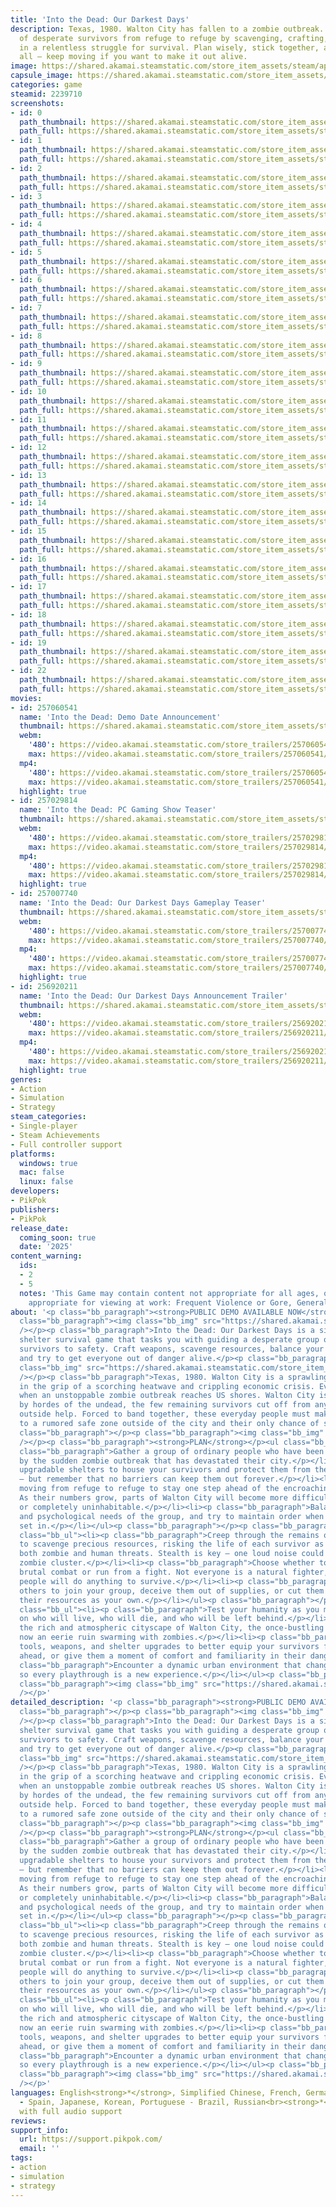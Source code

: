 ```yaml
---
title: 'Into the Dead: Our Darkest Days'
description: Texas, 1980. Walton City has fallen to a zombie outbreak. Lead a band
  of desperate survivors from refuge to refuge by scavenging, crafting, and fighting
  in a relentless struggle for survival. Plan wisely, stick together, and — above
  all — keep moving if you want to make it out alive.
image: https://shared.akamai.steamstatic.com/store_item_assets/steam/apps/2239710/header.jpg?t=1731553764
capsule_image: https://shared.akamai.steamstatic.com/store_item_assets/steam/apps/2239710/525d0c4afd5ee4439d5ad2ba1ccc31e3688e2e87/capsule_231x87.jpg?t=1731553764
categories: game
steamid: 2239710
screenshots:
- id: 0
  path_thumbnail: https://shared.akamai.steamstatic.com/store_item_assets/steam/apps/2239710/ss_a3a0f3647102f317d59fb790c90d3353bcde3023.600x338.jpg?t=1731553764
  path_full: https://shared.akamai.steamstatic.com/store_item_assets/steam/apps/2239710/ss_a3a0f3647102f317d59fb790c90d3353bcde3023.1920x1080.jpg?t=1731553764
- id: 1
  path_thumbnail: https://shared.akamai.steamstatic.com/store_item_assets/steam/apps/2239710/ss_c6b8b021e992ccc793bca8dcbc0561e7abed1a2d.600x338.jpg?t=1731553764
  path_full: https://shared.akamai.steamstatic.com/store_item_assets/steam/apps/2239710/ss_c6b8b021e992ccc793bca8dcbc0561e7abed1a2d.1920x1080.jpg?t=1731553764
- id: 2
  path_thumbnail: https://shared.akamai.steamstatic.com/store_item_assets/steam/apps/2239710/ss_a18287a7d975ab53c7f4328712cef2d7e46bc326.600x338.jpg?t=1731553764
  path_full: https://shared.akamai.steamstatic.com/store_item_assets/steam/apps/2239710/ss_a18287a7d975ab53c7f4328712cef2d7e46bc326.1920x1080.jpg?t=1731553764
- id: 3
  path_thumbnail: https://shared.akamai.steamstatic.com/store_item_assets/steam/apps/2239710/ss_ea5b42e8672510e347061aeb0bd687327fb6c43c.600x338.jpg?t=1731553764
  path_full: https://shared.akamai.steamstatic.com/store_item_assets/steam/apps/2239710/ss_ea5b42e8672510e347061aeb0bd687327fb6c43c.1920x1080.jpg?t=1731553764
- id: 4
  path_thumbnail: https://shared.akamai.steamstatic.com/store_item_assets/steam/apps/2239710/ss_87fd68f9aa2463b183aa7ab843303c3219cfe104.600x338.jpg?t=1731553764
  path_full: https://shared.akamai.steamstatic.com/store_item_assets/steam/apps/2239710/ss_87fd68f9aa2463b183aa7ab843303c3219cfe104.1920x1080.jpg?t=1731553764
- id: 5
  path_thumbnail: https://shared.akamai.steamstatic.com/store_item_assets/steam/apps/2239710/ss_512a7617c6dbf58179e185bbcade40341359e539.600x338.jpg?t=1731553764
  path_full: https://shared.akamai.steamstatic.com/store_item_assets/steam/apps/2239710/ss_512a7617c6dbf58179e185bbcade40341359e539.1920x1080.jpg?t=1731553764
- id: 6
  path_thumbnail: https://shared.akamai.steamstatic.com/store_item_assets/steam/apps/2239710/ss_90f1cbeb0acbd7dc86c5188fbd9b344bed370fb2.600x338.jpg?t=1731553764
  path_full: https://shared.akamai.steamstatic.com/store_item_assets/steam/apps/2239710/ss_90f1cbeb0acbd7dc86c5188fbd9b344bed370fb2.1920x1080.jpg?t=1731553764
- id: 7
  path_thumbnail: https://shared.akamai.steamstatic.com/store_item_assets/steam/apps/2239710/ss_5550735497a7f18bcd2fcc2dfff36693bea3331b.600x338.jpg?t=1731553764
  path_full: https://shared.akamai.steamstatic.com/store_item_assets/steam/apps/2239710/ss_5550735497a7f18bcd2fcc2dfff36693bea3331b.1920x1080.jpg?t=1731553764
- id: 8
  path_thumbnail: https://shared.akamai.steamstatic.com/store_item_assets/steam/apps/2239710/ss_81f2fe2fcab16763a194f89effff6c62b91bef25.600x338.jpg?t=1731553764
  path_full: https://shared.akamai.steamstatic.com/store_item_assets/steam/apps/2239710/ss_81f2fe2fcab16763a194f89effff6c62b91bef25.1920x1080.jpg?t=1731553764
- id: 9
  path_thumbnail: https://shared.akamai.steamstatic.com/store_item_assets/steam/apps/2239710/ss_f3ba4feee1a7fead588699a04f247383314d9db0.600x338.jpg?t=1731553764
  path_full: https://shared.akamai.steamstatic.com/store_item_assets/steam/apps/2239710/ss_f3ba4feee1a7fead588699a04f247383314d9db0.1920x1080.jpg?t=1731553764
- id: 10
  path_thumbnail: https://shared.akamai.steamstatic.com/store_item_assets/steam/apps/2239710/ss_18f4dd0282912511e66db33da37a2ec824e5a144.600x338.jpg?t=1731553764
  path_full: https://shared.akamai.steamstatic.com/store_item_assets/steam/apps/2239710/ss_18f4dd0282912511e66db33da37a2ec824e5a144.1920x1080.jpg?t=1731553764
- id: 11
  path_thumbnail: https://shared.akamai.steamstatic.com/store_item_assets/steam/apps/2239710/ss_6d719ff8a130fbb9a39bf88f168277993bcc1fc2.600x338.jpg?t=1731553764
  path_full: https://shared.akamai.steamstatic.com/store_item_assets/steam/apps/2239710/ss_6d719ff8a130fbb9a39bf88f168277993bcc1fc2.1920x1080.jpg?t=1731553764
- id: 12
  path_thumbnail: https://shared.akamai.steamstatic.com/store_item_assets/steam/apps/2239710/ss_1ae36cebf1da9df29bb6a8f96b8600ce4b2fc0b3.600x338.jpg?t=1731553764
  path_full: https://shared.akamai.steamstatic.com/store_item_assets/steam/apps/2239710/ss_1ae36cebf1da9df29bb6a8f96b8600ce4b2fc0b3.1920x1080.jpg?t=1731553764
- id: 13
  path_thumbnail: https://shared.akamai.steamstatic.com/store_item_assets/steam/apps/2239710/ss_4b968d5473f88156924c5dccab85010907d45904.600x338.jpg?t=1731553764
  path_full: https://shared.akamai.steamstatic.com/store_item_assets/steam/apps/2239710/ss_4b968d5473f88156924c5dccab85010907d45904.1920x1080.jpg?t=1731553764
- id: 14
  path_thumbnail: https://shared.akamai.steamstatic.com/store_item_assets/steam/apps/2239710/ss_d3a1ffe7d90861091060dae2c2a631097d7a8095.600x338.jpg?t=1731553764
  path_full: https://shared.akamai.steamstatic.com/store_item_assets/steam/apps/2239710/ss_d3a1ffe7d90861091060dae2c2a631097d7a8095.1920x1080.jpg?t=1731553764
- id: 15
  path_thumbnail: https://shared.akamai.steamstatic.com/store_item_assets/steam/apps/2239710/ss_2404bdfa0996d2a32579d9c58f0778b44bb93158.600x338.jpg?t=1731553764
  path_full: https://shared.akamai.steamstatic.com/store_item_assets/steam/apps/2239710/ss_2404bdfa0996d2a32579d9c58f0778b44bb93158.1920x1080.jpg?t=1731553764
- id: 16
  path_thumbnail: https://shared.akamai.steamstatic.com/store_item_assets/steam/apps/2239710/ss_47aafd9bedbd7bf9ec8f8d41644415ab092150a5.600x338.jpg?t=1731553764
  path_full: https://shared.akamai.steamstatic.com/store_item_assets/steam/apps/2239710/ss_47aafd9bedbd7bf9ec8f8d41644415ab092150a5.1920x1080.jpg?t=1731553764
- id: 17
  path_thumbnail: https://shared.akamai.steamstatic.com/store_item_assets/steam/apps/2239710/ss_4602baa1754cf0b73997476bceef97c4af0afe14.600x338.jpg?t=1731553764
  path_full: https://shared.akamai.steamstatic.com/store_item_assets/steam/apps/2239710/ss_4602baa1754cf0b73997476bceef97c4af0afe14.1920x1080.jpg?t=1731553764
- id: 18
  path_thumbnail: https://shared.akamai.steamstatic.com/store_item_assets/steam/apps/2239710/ss_3a0c538a91cb308c0f62144003ce02e2f7d7faa8.600x338.jpg?t=1731553764
  path_full: https://shared.akamai.steamstatic.com/store_item_assets/steam/apps/2239710/ss_3a0c538a91cb308c0f62144003ce02e2f7d7faa8.1920x1080.jpg?t=1731553764
- id: 19
  path_thumbnail: https://shared.akamai.steamstatic.com/store_item_assets/steam/apps/2239710/ss_1f31dae780700b82819783fca0436bdae1ebbf87.600x338.jpg?t=1731553764
  path_full: https://shared.akamai.steamstatic.com/store_item_assets/steam/apps/2239710/ss_1f31dae780700b82819783fca0436bdae1ebbf87.1920x1080.jpg?t=1731553764
- id: 22
  path_thumbnail: https://shared.akamai.steamstatic.com/store_item_assets/steam/apps/2239710/ss_31f1d718c7c38a99a24344569fce6336fedaf363.600x338.jpg?t=1731553764
  path_full: https://shared.akamai.steamstatic.com/store_item_assets/steam/apps/2239710/ss_31f1d718c7c38a99a24344569fce6336fedaf363.1920x1080.jpg?t=1731553764
movies:
- id: 257060541
  name: 'Into the Dead: Demo Date Announcement'
  thumbnail: https://shared.akamai.steamstatic.com/store_item_assets/steam/apps/257060541/ea6847cf5fc9daa72037bc213a489073a146a458/movie_600x337.jpg?t=1727732827
  webm:
    '480': https://video.akamai.steamstatic.com/store_trailers/257060541/movie480_vp9.webm?t=1727732827
    max: https://video.akamai.steamstatic.com/store_trailers/257060541/movie_max_vp9.webm?t=1727732827
  mp4:
    '480': https://video.akamai.steamstatic.com/store_trailers/257060541/movie480.mp4?t=1727732827
    max: https://video.akamai.steamstatic.com/store_trailers/257060541/movie_max.mp4?t=1727732827
  highlight: true
- id: 257029814
  name: 'Into the Dead: PC Gaming Show Teaser'
  thumbnail: https://shared.akamai.steamstatic.com/store_item_assets/steam/apps/257029814/movie.293x165.jpg?t=1717970014
  webm:
    '480': https://video.akamai.steamstatic.com/store_trailers/257029814/movie480_vp9.webm?t=1717970014
    max: https://video.akamai.steamstatic.com/store_trailers/257029814/movie_max_vp9.webm?t=1717970014
  mp4:
    '480': https://video.akamai.steamstatic.com/store_trailers/257029814/movie480.mp4?t=1717970014
    max: https://video.akamai.steamstatic.com/store_trailers/257029814/movie_max.mp4?t=1717970014
  highlight: true
- id: 257007740
  name: 'Into the Dead: Our Darkest Days Gameplay Teaser'
  thumbnail: https://shared.akamai.steamstatic.com/store_item_assets/steam/apps/257007740/movie.293x165.jpg?t=1710586980
  webm:
    '480': https://video.akamai.steamstatic.com/store_trailers/257007740/movie480_vp9.webm?t=1710586980
    max: https://video.akamai.steamstatic.com/store_trailers/257007740/movie_max_vp9.webm?t=1710586980
  mp4:
    '480': https://video.akamai.steamstatic.com/store_trailers/257007740/movie480.mp4?t=1710586980
    max: https://video.akamai.steamstatic.com/store_trailers/257007740/movie_max.mp4?t=1710586980
  highlight: true
- id: 256920211
  name: 'Into the Dead: Our Darkest Days Announcement Trailer'
  thumbnail: https://shared.akamai.steamstatic.com/store_item_assets/steam/apps/256920211/movie.293x165.jpg?t=1710586985
  webm:
    '480': https://video.akamai.steamstatic.com/store_trailers/256920211/movie480_vp9.webm?t=1710586985
    max: https://video.akamai.steamstatic.com/store_trailers/256920211/movie_max_vp9.webm?t=1710586985
  mp4:
    '480': https://video.akamai.steamstatic.com/store_trailers/256920211/movie480.mp4?t=1710586985
    max: https://video.akamai.steamstatic.com/store_trailers/256920211/movie_max.mp4?t=1710586985
  highlight: true
genres:
- Action
- Simulation
- Strategy
steam_categories:
- Single-player
- Steam Achievements
- Full controller support
platforms:
  windows: true
  mac: false
  linux: false
developers:
- PikPok
publishers:
- PikPok
release_date:
  coming_soon: true
  date: '2025'
content_warning:
  ids:
  - 2
  - 5
  notes: 'This Game may contain content not appropriate for all ages, or may not be
    appropriate for viewing at work: Frequent Violence or Gore, General Mature Content'
about: '<p class="bb_paragraph"><strong>PUBLIC DEMO AVAILABLE NOW</strong></p><p class="bb_paragraph"></p><p
  class="bb_paragraph"><img class="bb_img" src="https://shared.akamai.steamstatic.com/store_item_assets/steam/apps/2239710/extras/Level1_Dianne_Sneaks.gif?t=1731553764"
  /></p><p class="bb_paragraph">Into the Dead: Our Darkest Days is a side-scrolling
  shelter survival game that tasks you with guiding a desperate group of zombie apocalypse
  survivors to safety. Craft weapons, scavenge resources, balance your group’s needs,
  and try to get everyone out of danger alive.</p><p class="bb_paragraph"></p><p class="bb_paragraph"><img
  class="bb_img" src="https://shared.akamai.steamstatic.com/store_item_assets/steam/apps/2239710/extras/Joe_Gun_Struggle_2.gif?t=1731553764"
  /></p><p class="bb_paragraph">Texas, 1980. Walton City is a sprawling, coastal metropolis
  in the grip of a scorching heatwave and crippling economic crisis. Everything changes
  when an unstoppable zombie outbreak reaches US shores. Walton City is soon overrun
  by hordes of the undead, the few remaining survivors cut off from any chance of
  outside help. Forced to band together, these everyday people must make their way
  to a rumored safe zone outside of the city and their only chance of survival. </p><p
  class="bb_paragraph"></p><p class="bb_paragraph"><img class="bb_img" src="https://shared.akamai.steamstatic.com/store_item_assets/steam/apps/2239710/extras/Melanie_Machete.gif?t=1731553764"
  /></p><p class="bb_paragraph"><strong>PLAN</strong></p><ul class="bb_ul"><li><p
  class="bb_paragraph">Gather a group of ordinary people who have been left shaken
  by the sudden zombie outbreak that has devastated their city.</p></li><li><p class="bb_paragraph">Establish
  upgradable shelters to house your survivors and protect them from the zombie threat
  — but remember that no barriers can keep them out forever.</p></li><li><p class="bb_paragraph">Keep
  moving from refuge to refuge to stay one step ahead of the encroaching zombie hordes.
  As their numbers grow, parts of Walton City will become more difficult to scavenge,
  or completely uninhabitable.</p></li><li><p class="bb_paragraph">Balance the physical
  and psychological needs of the group, and try to maintain order when fear and paranoia
  set in.</p></li></ul><p class="bb_paragraph"></p><p class="bb_paragraph"><strong>ADAPT</strong></p><ul
  class="bb_ul"><li><p class="bb_paragraph">Creep through the remains of Walton City
  to scavenge precious resources, risking the life of each survivor as they encounter
  both zombie and human threats. Stealth is key — one loud noise could alert an overwhelming
  zombie cluster.</p></li><li><p class="bb_paragraph">Choose whether to engage in
  brutal combat or run from a fight. Not everyone is a natural fighter, but desperate
  people will do anything to survive.</p></li><li><p class="bb_paragraph">Convince
  others to join your group, deceive them out of supplies, or cut them down and claim
  their resources as your own.</p></li></ul><p class="bb_paragraph"></p><p class="bb_paragraph"><strong>SURVIVE</strong></p><ul
  class="bb_ul"><li><p class="bb_paragraph">Test your humanity as you make tough decisions
  on who will live, who will die, and who will be left behind.</p></li><li><p class="bb_paragraph">Inhabit
  the rich and atmospheric cityscape of Walton City, the once-bustling metropolis
  now an eerie ruin swarming with zombies.</p></li><li><p class="bb_paragraph">Craft
  tools, weapons, and shelter upgrades to better equip your survivors for the struggles
  ahead, or give them a moment of comfort and familiarity in their dangerous new world.</p></li><li><p
  class="bb_paragraph">Encounter a dynamic urban environment that changes over time,
  so every playthrough is a new experience.</p></li></ul><p class="bb_paragraph"></p><p
  class="bb_paragraph"><img class="bb_img" src="https://shared.akamai.steamstatic.com/store_item_assets/steam/apps/2239710/extras/Level2_Frank_InterrogationRoom.gif?t=1731553764"
  /></p>'
detailed_description: '<p class="bb_paragraph"><strong>PUBLIC DEMO AVAILABLE NOW</strong></p><p
  class="bb_paragraph"></p><p class="bb_paragraph"><img class="bb_img" src="https://shared.akamai.steamstatic.com/store_item_assets/steam/apps/2239710/extras/Level1_Dianne_Sneaks.gif?t=1731553764"
  /></p><p class="bb_paragraph">Into the Dead: Our Darkest Days is a side-scrolling
  shelter survival game that tasks you with guiding a desperate group of zombie apocalypse
  survivors to safety. Craft weapons, scavenge resources, balance your group’s needs,
  and try to get everyone out of danger alive.</p><p class="bb_paragraph"></p><p class="bb_paragraph"><img
  class="bb_img" src="https://shared.akamai.steamstatic.com/store_item_assets/steam/apps/2239710/extras/Joe_Gun_Struggle_2.gif?t=1731553764"
  /></p><p class="bb_paragraph">Texas, 1980. Walton City is a sprawling, coastal metropolis
  in the grip of a scorching heatwave and crippling economic crisis. Everything changes
  when an unstoppable zombie outbreak reaches US shores. Walton City is soon overrun
  by hordes of the undead, the few remaining survivors cut off from any chance of
  outside help. Forced to band together, these everyday people must make their way
  to a rumored safe zone outside of the city and their only chance of survival. </p><p
  class="bb_paragraph"></p><p class="bb_paragraph"><img class="bb_img" src="https://shared.akamai.steamstatic.com/store_item_assets/steam/apps/2239710/extras/Melanie_Machete.gif?t=1731553764"
  /></p><p class="bb_paragraph"><strong>PLAN</strong></p><ul class="bb_ul"><li><p
  class="bb_paragraph">Gather a group of ordinary people who have been left shaken
  by the sudden zombie outbreak that has devastated their city.</p></li><li><p class="bb_paragraph">Establish
  upgradable shelters to house your survivors and protect them from the zombie threat
  — but remember that no barriers can keep them out forever.</p></li><li><p class="bb_paragraph">Keep
  moving from refuge to refuge to stay one step ahead of the encroaching zombie hordes.
  As their numbers grow, parts of Walton City will become more difficult to scavenge,
  or completely uninhabitable.</p></li><li><p class="bb_paragraph">Balance the physical
  and psychological needs of the group, and try to maintain order when fear and paranoia
  set in.</p></li></ul><p class="bb_paragraph"></p><p class="bb_paragraph"><strong>ADAPT</strong></p><ul
  class="bb_ul"><li><p class="bb_paragraph">Creep through the remains of Walton City
  to scavenge precious resources, risking the life of each survivor as they encounter
  both zombie and human threats. Stealth is key — one loud noise could alert an overwhelming
  zombie cluster.</p></li><li><p class="bb_paragraph">Choose whether to engage in
  brutal combat or run from a fight. Not everyone is a natural fighter, but desperate
  people will do anything to survive.</p></li><li><p class="bb_paragraph">Convince
  others to join your group, deceive them out of supplies, or cut them down and claim
  their resources as your own.</p></li></ul><p class="bb_paragraph"></p><p class="bb_paragraph"><strong>SURVIVE</strong></p><ul
  class="bb_ul"><li><p class="bb_paragraph">Test your humanity as you make tough decisions
  on who will live, who will die, and who will be left behind.</p></li><li><p class="bb_paragraph">Inhabit
  the rich and atmospheric cityscape of Walton City, the once-bustling metropolis
  now an eerie ruin swarming with zombies.</p></li><li><p class="bb_paragraph">Craft
  tools, weapons, and shelter upgrades to better equip your survivors for the struggles
  ahead, or give them a moment of comfort and familiarity in their dangerous new world.</p></li><li><p
  class="bb_paragraph">Encounter a dynamic urban environment that changes over time,
  so every playthrough is a new experience.</p></li></ul><p class="bb_paragraph"></p><p
  class="bb_paragraph"><img class="bb_img" src="https://shared.akamai.steamstatic.com/store_item_assets/steam/apps/2239710/extras/Level2_Frank_InterrogationRoom.gif?t=1731553764"
  /></p>'
languages: English<strong>*</strong>, Simplified Chinese, French, German, Spanish
  - Spain, Japanese, Korean, Portuguese - Brazil, Russian<br><strong>*</strong>languages
  with full audio support
reviews:
support_info:
  url: https://support.pikpok.com/
  email: ''
tags:
- action
- simulation
- strategy
---
```


